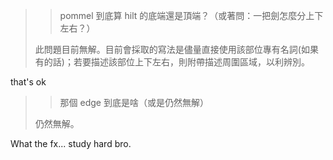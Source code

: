 > > pommel 到底算 hilt 的底端還是頂端？（或著問：一把劍怎麼分上下左右？）
>
> 此問題目前無解。目前會採取的寫法是儘量直接使用該部位專有名詞(如果有的話)；若要描述該部位上下左右，則附帶描述周圍區域，以利辨別。

that's ok

> > 那個 edge 到底是啥（或是仍然無解）
>
> 仍然無解。

What the fx... study hard bro.
